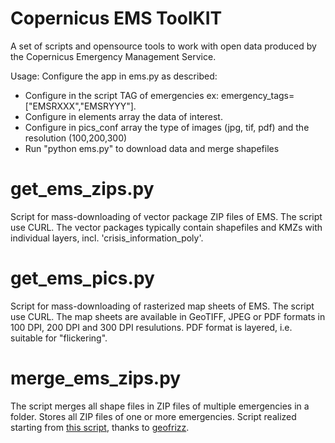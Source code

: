 # Copernicus EMS ToolKIT
A set of scripts and opensource tools to work with open data produced by the Copernicus Emergency Management Service.

Usage: Configure the app in ems.py as described:
- Configure in the script TAG of emergencies ex: emergency_tags=["EMSRXXX","EMSRYYY"].
- Configure in elements array the data of interest.
- Configure in pics_conf array the type of images (jpg, tif, pdf) and the resolution (100,200,300)
- Run "python ems.py" to download data and merge shapefiles

# get_ems_zips.py

Script for mass-downloading of vector package ZIP files of EMS. The script use CURL.
The vector packages typically contain shapefiles and KMZs with individual layers, incl. 'crisis_information_poly'.

# get_ems_pics.py

Script for mass-downloading of rasterized map sheets of EMS. The script use CURL.
The map sheets are available in GeoTIFF, JPEG or PDF formats in 100 DPI, 200 DPI and 300 DPI resulutions. PDF format is layered, i.e. suitable for "flickering".

# merge_ems_zips.py

The script merges all shape files in ZIP files of multiple emergencies in a folder. Stores all ZIP files of one or more emergencies.
Script realized starting from [this script](https://github.com/emergenzeHack/terremotocentro_geodata/blob/gh-pages/CopernicusEMS/scripts/copernicus_EMSR.py), thanks to [geofrizz](https://github.com/geofrizz).
